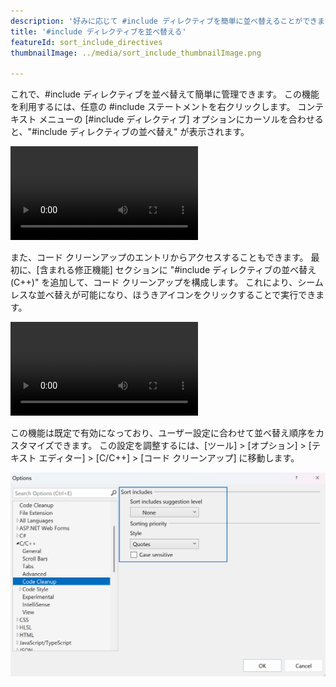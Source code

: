 ```yaml
---
description: '好みに応じて #include ディレクティブを簡単に並べ替えることができます。'
title: '#include ディレクティブを並べ替える'
featureId: sort_include_directives
thumbnailImage: ../media/sort_include_thumbnailImage.png

---
```



これで、#include ディレクティブを並べ替えて簡単に管理できます。 この機能を利用するには、任意の #include ステートメントを右クリックします。 コンテキスト メニューの [#include ディレクティブ] オプションにカーソルを合わせると、"#include ディレクティブの並べ替え" が表示されます。

![Includesコンテキストの並べ替え](../media/sort_include_context.mp4 "Includesコンテキストの並べ替え")

また、コード クリーンアップのエントリからアクセスすることもできます。 最初に、[含まれる修正機能] セクションに "#include ディレクティブの並べ替え (C++)" を追加して、コード クリーンアップを構成します。 これにより、シームレスな並べ替えが可能になり、ほうきアイコンをクリックすることで実行できます。

![Includesエントリの並べ替え](../media/sort_include_cleanup.mp4 "Includesエントリの並べ替え")

この機能は既定で有効になっており、ユーザー設定に合わせて並べ替え順序をカスタマイズできます。 この設定を調整するには、[ツール] > [オプション] > [テキスト エディター] > [C/C++] > [コード クリーンアップ] に移動します。

![Includes設定の並べ替え](../media/sort_include_setting.png "Includes設定の並べ替え")
